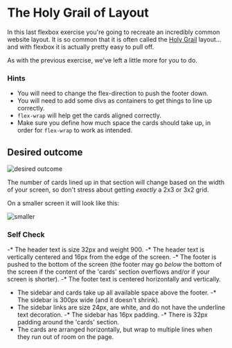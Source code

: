 # The Holy Grail of Layout

In this last flexbox exercise you're going to recreate an incredibly common website layout. It is so common that it is often called the [Holy Grail](https://www.google.com/search?q=holy+grail+layout&tbm=isch&sclient=img) layout... and with flexbox it is actually pretty easy to pull off.

As with the previous exercise, we've left a little more for you to do.

### Hints
- You will need to change the flex-direction to push the footer down.
- You will need to add some divs as containers to get things to line up correctly.
- `flex-wrap` will help get the cards aligned correctly.
-  Make sure you define how much space the cards should take up, in order for `flex-wrap` to work as intended.

## Desired outcome

![desired outcome](./desired-outcome.png)

The number of cards lined up in that section will change based on the width of your screen, so don't stress about getting _exactly_ a 2x3 or 3x2 grid.

On a smaller screen it will look like this:

![smaller](./desired-outcome-smaller.png)

### Self Check
-* The header text is size 32px and weight 900.
-* The header text is vertically centered and 16px from the edge of the screen.
-* The footer is pushed to the bottom of the screen (the footer may go _below_ the bottom of the screen if the content of the 'cards' section overflows and/or if your screen is shorter).
-* The footer text is centered horizontally and vertically.
- The sidebar and cards take up all available space above the footer.
-* The sidebar is 300px wide (and it doesn't shrink).
- The sidebar links are size 24px, are white, and do not have the underline text decoration.
-* The sidebar has 16px padding.
-* There is 32px padding around the 'cards' section.
- The cards are arranged horizontally, but wrap to multiple lines when they run out of room on the page.
